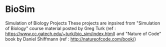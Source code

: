 # BioSim

Simulation of Biology Projects
These projects are inpsired from "Simulation of Biology" course material posted by Greg Turk (ref : https://www.cc.gatech.edu/~turk/bio_sim/index.html) and "Nature of Code" book by Daniel Shiffmann (ref : http://natureofcode.com/book/) 

